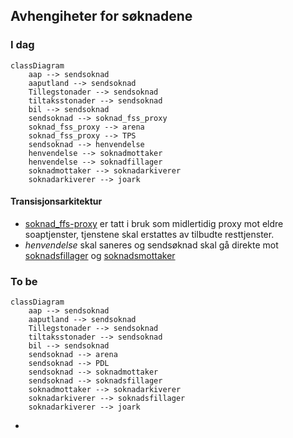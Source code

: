 ## Avhengiheter for søknadene

### I dag
```mermaid
classDiagram
    aap --> sendsoknad
    aaputland --> sendsoknad
    Tillegstonader --> sendsoknad
    tiltaksstonader --> sendsoknad
    bil --> sendsoknad
    sendsoknad --> soknad_fss_proxy
    soknad_fss_proxy --> arena
    soknad_fss_proxy --> TPS
    sendsoknad --> henvendelse
    henvendelse --> soknadmottaker
    henvendelse --> soknadfillager
    soknadmottaker --> soknadarkiverer
    soknadarkiverer --> joark
```
#### Transisjonsarkitektur
- [soknad_ffs-proxy](https://github.com/navikt/soknad-fss-proxy) er tatt i bruk som midlertidig proxy mot eldre soaptjenster, tjenstene skal erstattes av tilbudte resttjenster.
- *henvendelse* skal saneres og sendsøknad skal gå direkte mot [soknadsfillager](https://github.com/navikt/soknadsfillager) og [soknadsmottaker](https://github.com/navikt/soknadsmottaker)

### To be
```mermaid
classDiagram
    aap --> sendsoknad
    aaputland --> sendsoknad
    Tillegstonader --> sendsoknad
    tiltaksstonader --> sendsoknad
    bil --> sendsoknad
    sendsoknad --> arena
    sendsoknad --> PDL
    sendsoknad --> soknadmottaker
    sendsoknad --> soknadsfillager
    soknadmottaker --> soknadarkiverer
    soknadarkiverer --> soknadsfillager
    soknadarkiverer --> joark
```
- 